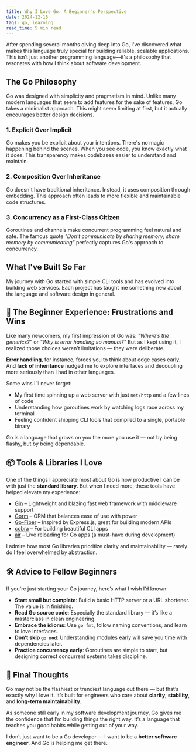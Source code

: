 ```yaml
---
title: Why I Love Go: A Beginner's Perspective
date: 2024-12-15
tags: go, learning
read_time: 5 min read
---
```


After spending several months diving deep into Go, I've discovered what makes this language truly special for building reliable, scalable applications. This isn't just another programming language—it's a philosophy that resonates with how I think about software development.

## The Go Philosophy

Go was designed with simplicity and pragmatism in mind. Unlike many modern languages that seem to add features for the sake of features, Go takes a minimalist approach. This might seem limiting at first, but it actually encourages better design decisions.

### 1. Explicit Over Implicit

Go makes you be explicit about your intentions. There's no magic happening behind the scenes. When you see code, you know exactly what it does. This transparency makes codebases easier to understand and maintain.

### 2. Composition Over Inheritance

Go doesn't have traditional inheritance. Instead, it uses composition through embedding. This approach often leads to more flexible and maintainable code structures.

### 3. Concurrency as a First-Class Citizen

Goroutines and channels make concurrent programming feel natural and safe. The famous quote _"Don't communicate by sharing memory; share memory by communicating"_ perfectly captures Go's approach to concurrency.

## What I've Built So Far

My journey with Go started with simple CLI tools and has evolved into building web services. Each project has taught me something new about the language and software design in general.

## 🌱 The Beginner Experience: Frustrations and Wins

Like many newcomers, my first impression of Go was: _“Where’s the generics?”_ or _“Why is error handling so manual?”_ But as I kept using it, I realized those choices weren’t limitations — they were deliberate.

**Error handling**, for instance, forces you to think about edge cases early. And **lack of inheritance** nudged me to explore interfaces and decoupling more seriously than I had in other languages.

Some wins I’ll never forget:
- My first time spinning up a web server with just `net/http` and a few lines of code
- Understanding how goroutines work by watching logs race across my terminal
- Feeling confident shipping CLI tools that compiled to a single, portable binary

Go is a language that grows on you the more you use it — not by being flashy, but by being dependable.

## 📦 Tools & Libraries I Love

One of the things I appreciate most about Go is how productive I can be with just the **standard library**. But when I need more, these tools have helped elevate my experience:

- [Gin](https://github.com/gin-gonic/gin) – Lightweight and blazing fast web framework with middleware support  
- [Gorm](https://gorm.io/) – ORM that balances ease of use with power  
- [Go-Fiber](https://gofiber.io/) – Inspired by Express.js, great for building modern APIs  
- [cobra](https://github.com/spf13/cobra) – For building beautiful CLI apps  
- [air](https://github.com/cosmtrek/air) – Live reloading for Go apps (a must-have during development)

I admire how most Go libraries prioritize clarity and maintainability — rarely do I feel overwhelmed by abstraction.

## 🛠️ Advice to Fellow Beginners

If you're just starting your Go journey, here’s what I wish I’d known:

- **Start small but complete**: Build a basic HTTP server or a URL shortener. The value is in finishing.
- **Read Go source code**: Especially the standard library — it’s like a masterclass in clean engineering.
- **Embrace the idioms**: Use `go fmt`, follow naming conventions, and learn to love interfaces.
- **Don’t skip `go mod`**: Understanding modules early will save you time with dependencies later.
- **Practice concurrency early**: Goroutines are simple to start, but designing correct concurrent systems takes discipline.

## 💬 Final Thoughts

Go may not be the flashiest or trendiest language out there — but that’s exactly why I love it. It’s built for engineers who care about **clarity**, **stability**, and **long-term maintainability**.

As someone still early in my software development journey, Go gives me the confidence that I’m building things the right way. It’s a language that teaches you good habits while getting out of your way.

I don’t just want to be a Go developer — I want to be a **better software engineer**. And Go is helping me get there.
